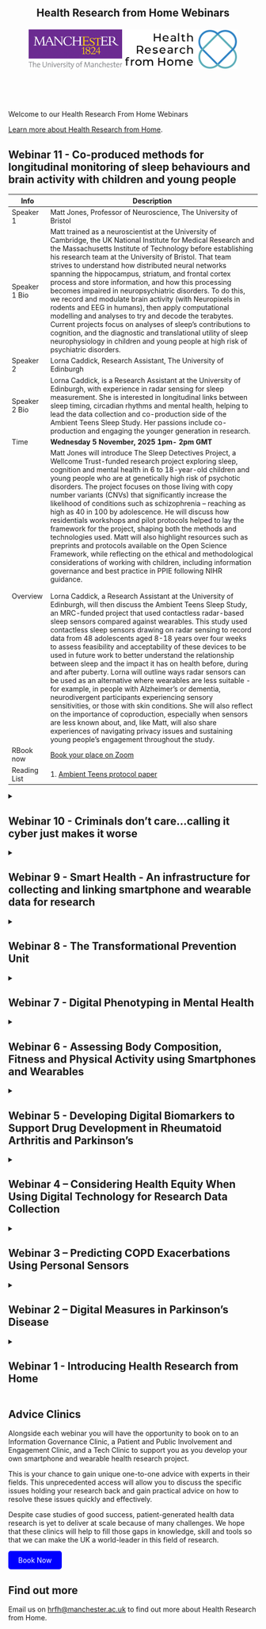 <!---
Copyright 2024 The Health Research From Home Team at University of Manchester. All rights reserved.

Licensed under the Apache License, Version 2.0 (the "License");
you may not use this file except in compliance with the License.
You may obtain a copy of the License at

    http://www.apache.org/licenses/LICENSE-2.0

Unless required by applicable law or agreed to in writing, software
distributed under the License is distributed on an "AS IS" BASIS,
WITHOUT WARRANTIES OR CONDITIONS OF ANY KIND, either express or implied.
See the License for the specific language governing permissions and
limitations under the License.
-->

<h2 align="center">
    <p>Health Research from Home Webinars</p>

<p align="center">
  <img alt="Uni Logo" src="Figures/Uni_logo.jpg"  height="80" style="max-width: 100%; display: inline-block;">
  <img alt="HRfH logo" src="Figures/logo.jpg" height="80" style="max-width: 100%; display: inline-block;">
  <br/>
  <br/>
</p>
</h2>

 <br />

Welcome to our Health Research From Home Webinars

[Learn more about Health Research from Home](https://github.com/Health-Research-From-Home/HealthResearchFromHome).

## Webinar 11 - Co-produced methods for longitudinal monitoring of sleep behaviours and brain activity with children and young people ##


| Info          | Description                                                                                                                                                                                                                                                                                                                                                                                                                                                                                                                                                                                                                                                                                                                                                                                                                                                                                                                                                                                                                                                                                                                                                                                                                                                                                                                                                                                                                                                                                                               |
|---------------|---------------------------------------------------------------------------------------------------------------------------------------------------------------------------------------------------------------------------------------------------------------------------------------------------------------------------------------------------------------------------------------------------------------------------------------------------------------------------------------------------------------------------------------------------------------------------------------------------------------------------------------------------------------------------------------------------------------------------------------------------------------------------------------------------------------------------------------------------------------------------------------------------------------------------------------------------------------------------------------------------------------------------------------------------------------------------------------------------------------------------------------------------------------------------------------------------------------------------------------------------------------------------------------------------------------------------------------------------------------------------------------------------------------------------------------------------------------------------------------------------------------------------|
| Speaker 1     | Matt Jones, Professor  of Neuroscience, The University of Bristol                                                                                                                                                                                                                                                                                                                                                                                                                                                                                                                                                                                                                                                                                                                                                                                                                                                                                                                                                                                                                                                                                                                                                                                                                                                                                                                                                                          |
| Speaker 1 Bio | Matt trained as a neuroscientist at the University of Cambridge, the UK National Institute for Medical Research and the Massachusetts Institute of Technology before establishing his research team at the University of Bristol.  That team strives to understand how distributed neural networks spanning the hippocampus, striatum, and frontal cortex process and store information, and how this processing becomes impaired in neuropsychiatric disorders. To do this, we record and modulate brain activity (with Neuropixels in rodents and EEG in humans), then apply computational modelling and analyses to try and decode the terabytes.  Current projects focus on analyses of sleep’s contributions to cognition, and the diagnostic and translational utility of sleep neurophysiology in children and young people at high risk of psychiatric disorders.                                                                                                                                                                                                                                                                                                                                                                                                                                                                                                                                                                                                                                                                                                                                                                                                                                                         |
| Speaker 2     | Lorna Caddick, Research Assistant, The University of Edinburgh                                                                                                                                                                                                                                                                                                                                                                                                                                                                                                                                                                                                                                                                                                                                                                                                                                                                                                                                                                                                                                                                                                                                                                                                                                                                                                                                                                      |
| Speaker 2 Bio | Lorna Caddick, is a Research Assistant at the University of Edinburgh, with experience in radar sensing for sleep measurement. She is interested in longitudinal links between sleep timing, circadian rhythms and mental health, helping to lead the data collection and co-production side of the Ambient Teens Sleep Study.  Her passions include co-production and engaging the younger generation in research.                                                                                                                                                                                                                                                                                                                                                                                                                                                                                                                                                                                                                                                                                                                                                                                                                                                                                                                                                                                                                              |
| Time          | **Wednesday 5 November, 2025 1pm- 2pm GMT**                                                                                                                                                                                                                                                                                                                                                                         |
| Overview      | Matt Jones will introduce The Sleep Detectives Project, a Wellcome Trust-funded research project exploring sleep, cognition and mental health in 6 to 18-year-old children and young people who are at genetically high risk of psychotic disorders.  The project focuses on those living with copy number variants (CNVs) that significantly increase the likelihood of conditions such as schizophrenia – reaching as high as 40 in 100 by adolescence.  He will discuss how residentials workshops and pilot protocols helped to lay the framework for the project, shaping both the methods and technologies used.  Matt will also highlight resources such as preprints and protocols available on the Open Science Framework, while reflecting on the ethical and methodological considerations of working with children, including information governance and best practice in PPIE following NIHR guidance. <br> </br>Lorna Caddick, a Research Assistant at the University of Edinburgh, will then discuss the Ambient Teens Sleep Study, an MRC-funded project that used contactless radar-based sleep sensors compared against wearables. This study used contactless sleep sensors drawing on radar sensing to record data from 48 adolescents aged 8-18 years over four weeks to assess feasibility and acceptability of these devices to be used in future work to better understand the relationship between sleep and the impact it has on health before, during and after puberty.   Lorna will outline ways radar sensors can be used as an alternative where wearables are less suitable - for example, in people with Alzheimer’s or dementia, neurodivergent participants experiencing sensory sensitivities, or those with skin conditions. She will also reflect on the importance of coproduction, especially when sensors are less known about, and, like Matt, will also share experiences of navigating privacy issues and sustaining young people’s engagement throughout the study.  |
| RBook now     | [Book your place on Zoom](https://zoom.us/webinar/register/WN_3X0TeTuVScquH5sM1zKp4A#/registration)                                                                                                                                                                                                                                                                                                                                                                                                                                                                                                                                                                                                                                                                                                                                                                                                                                                                                                                                                                                                                                                                                                                                                                                                                                                                                                                                                                                                                                                                                                                       |
| Reading List  | 1. [Ambient Teens protocol paper](https://journals.plos.org/plosone/article?id=10.1371/journal.pone.0313286)
</details>

<details>
<summary><h2>Webinar 10 - Criminals don’t care…calling it cyber just makes it worse</h2></summary>

| Info          | Description                                                                                                                                                                                                                                                                                                                                                                                                                                                                                                                                                                                                                                                                                                                                                                                                                                                                                                                                                                                                                                                                                                                                                                                                                                                                                                                                                                                                                                                                                                               |
|---------------|---------------------------------------------------------------------------------------------------------------------------------------------------------------------------------------------------------------------------------------------------------------------------------------------------------------------------------------------------------------------------------------------------------------------------------------------------------------------------------------------------------------------------------------------------------------------------------------------------------------------------------------------------------------------------------------------------------------------------------------------------------------------------------------------------------------------------------------------------------------------------------------------------------------------------------------------------------------------------------------------------------------------------------------------------------------------------------------------------------------------------------------------------------------------------------------------------------------------------------------------------------------------------------------------------------------------------------------------------------------------------------------------------------------------------------------------------------------------------------------------------------------------------|
| Speaker 1     | Daniel Dresner, Professor of Cyber Security, The University of Manchester                                                                                                                                                                                                                                                                                                                                                                                                                                                                                                                                                                                                                                                                                                                                                                                                                                                                                                                                                                                                                                                                                                                                                                                                                                                                                                                                                                          |
| Speaker 1 Bio | Daniel is the first Professor of Cyber Security at the University of Manchester following 22 years with The National Computing Centre. He applies a diverse, community-based cyber security approach developing standards, championing SMEs’ cyber security for which he co-founded IASME, and works to find sociotechnical balance between people and technology. <br> Daniel's Manchester cyber ecosystem activity furthers cyber innovation and growth at DiSH – Digital Security Hub – and steering cyber outreach from the University’s Centre for Digital Trust and Society. Daniel lectures on risk and cyber defence to Chevening cohorts from India and Western Balkans, and revived the cybernetics thought-leadership Ratio Club. Daniel was voted a top 20 cyber security influencer worldwide 2018-2021 and Security Serious Awards Best Educator 2022.                                                                                                                                                                                                                                                                                                                                                                                                                                                                                                                                                                                                                                                                                                                                                                                                                                                   |
| Speaker 2     | David Willis, cyber security expert, NHS                                                                                                                                                                                                                                                                                                                                                                                                                                                                                                                                                                                                                                                                                                                                                                                                                                                                                                                                                                                                                                                                                                                                                                                                                                                                                                                                                                              |
| Speaker 2 Bio |  David is a certified cyber security veteran with four decades of experience. Currently he works in the NHS National Cyber Improvement program, and has a wealth of experience working in health and social care, having previously worked in Chief Information Security Officer roles across the NHS in the North West of England. <br> He is a pragmatic digital advocate who passionately believes that the appropriate sharing of information will improve the way we deliver care whilst protecting the privacy of the individual.                                                                                                                                                                                                                                                                                                                                                                                                                                                                                                                                                                                                                                                                                                                                                                                                                                                                                                                                                                                                                                                                                                                                                                                                                                                                                                                                        |
| Time          | **Wednesday 3 September, 2025, 1pm-2pm BST**                                                                                                                                                                                                                                                                                                                                                                         |
| Overview      | Smartphones and wearables are just the tip of the iceberg in today’s growing digital health environment - an environment where health data is increasingly easy to obtain. But where is this data coming from? How comfortable are you that it is securely stored on systems and in devices? And what happens if it gets compromised? As a researcher, this has real consequences for your work, and yet it can be overwhelming to even start thinking of how to strengthen your cyber security. <br></br> In this talk, Health Research from Home are partnering with Danny Dresner and David Willis from [SPRITE+](https://www.spritehub.org/), who will help you to understand what you can do to prevent these risks. Together, they will give you an increased awareness of patient-supportive secure architecture and cyber essentials to prevent risk, instilling confidence in your study partners. They will also identify who you can work with to ensure patient data is secure and the key questions you should be asking. <br></br>Daniel is The University of Manchester’s first Professor of Cyber Security, following 22 years at the National Computing Centre. He champions a community-based approach to cyber security, co-founding IASME to support SMEs and advocating for sociotechnical balance. He drives cyber innovation through DiSH and the Centre for Digital Trust and Society, and lectures on risk and defence to international Chevening cohorts. Daniel also revived the Ratio Club and has been recognised as a top 20 global cyber security influencer (2018–2021) and Security Serious Awards Best Educator (2022). <br></br> David is a certified cyber security veteran with four decades of experience. Currently he works in the NHS National Cyber Improvement program, and has a wealth of experience working in health and social care, having previously worked in Chief Information Security Officer roles across the NHS in the North West of England. Whether you're just getting started or already engaged in health-related research, this talk will help you understand the importance of robust security for patients, staff, and your work. |
| Recording     | [Watch on YouTube](https://www.youtube.com/watch?v=3fr_80CS0Hk)                                                                                                                                                                                                                                                                                                                                                                                                                                                                                                                                                                                                                                                                                                                                                                                                                                                                                                                                                                                                                                                                                                                                                                                                                                                                                                                                                                                                                                                                                                                      |
| Reading List  | 1. [Trusted research: Guidance for Academics](https://www.npsa.gov.uk/system/files/NPSA%20TR%20Guidance%20for%20Academics_2025.pdf)
</details>



<details>
<summary><h2>Webinar 9 - Smart Health - An infrastructure for collecting and linking smartphone and wearable data for research</h2></summary>

| Info          | Description                                                                                                                                                                                                                                                                                                                                                                                                                                                                                                                                                                                                                                                                                                                                                                                                                                                                                                                                                                                                                                                                                                                                                                                                                                                                                                                                                                                                                                                                                                               |
|---------------|---------------------------------------------------------------------------------------------------------------------------------------------------------------------------------------------------------------------------------------------------------------------------------------------------------------------------------------------------------------------------------------------------------------------------------------------------------------------------------------------------------------------------------------------------------------------------------------------------------------------------------------------------------------------------------------------------------------------------------------------------------------------------------------------------------------------------------------------------------------------------------------------------------------------------------------------------------------------------------------------------------------------------------------------------------------------------------------------------------------------------------------------------------------------------------------------------------------------------------------------------------------------------------------------------------------------------------------------------------------------------------------------------------------------------------------------------------------------------------------------------------------------------|
| Speaker 1     | [Tim Chico](https://www.sheffield.ac.uk/smph/people/academic/clinical-medicine/tim-chico), Professor of Cardiovascular Medicine, University of Sheffield and Honorary Consultant Cardiologist                                                                                                                                                                                                                                                                                                                                                                                                                                                                                                                                                                                                                                                                                                                                                                                                                                                                                                                                                                                                                                                                                                                                                                                                                                                                                                                                                                          |
| Speaker 1 Bio | Tim is Professor of Cardiovascular Medicine at the University of Sheffield and a consultant Cardiologist at Sheffield Teaching Hospitals NHS Foundation Trust. <br>His national roles include Associate Director of the British Heart Foundation Data Science Centre, where he leads the Smartphone and Wearable data theme. Tim's career has spanned academia and industry across genetics, vascular biology, drug discovery and health data science. He jointly leads South Yorkshire's specialist service for pregnant women with heart disease and sits on the council of the UK Maternal Cardiology Society. He is also the Director of the South Yorkshire EPSRC Digital Health                                                                                                                                                                                                                                                                                                                                                                                                                                                                                                                                                                                                                                                                                                                                                                                                                                                          |
| Speaker 2     | Ellen Buckley, Research Associate, University of Sheffield                                                                                                                                                                                                                                                                                                                                                                                                                                                                                                                                                                                                                                                                                                                                                                                                                                                                                                                                                                                                                                                                                                                                                                                                                                                                                                                                                                                     |
| Speaker 2 Bio | Dr Ellen Buckley is a post-doctoral research associate at the University of Sheffield working across the NIHR Sheffield Biomedical Research Centre. Her research aims to develop objective measures of people’s lived experience of mobility disability using wearable sensors and digital technologies.                                                                                                                                                                                                                                                                                                                                                                                                                                                                                                                                                                                                                                                                                                                                                                                                                                                                                                                                                                                                                                                                                                                                                                                                                                                                                                                                |
| Time          | **Wednesday 2 July, 2025, 1pm-2pm BST**                                                                                                                                                                                                                                                                                                                                                                         |
| Overview      | We’re excited to invite you to our next webinar introducing Smart-Health; an infrastructure for collecting and linking smartphone and wearable data for research health records.<br>Professor Tim Chico, Professor of Cardiovascular Medicine at the University of Sheffield, will speak about the Research database ethics and governance approach highlighting the process of securing broad NHS data access and the importance of a robust consent model. He’ll also discuss lessons learned along the way and signpost towards people who have similarly gone through these experiences. <br>In addition, he’ll introduce how Smart-Health works with sub-regional care boards, along with navigating the complex but evolving NHS data landscape. <br></br>Ellen Buckley is a Research Associate at the University of Sheffield with experience in sensor based digital mobility assessment in the real world, particularly the Mobilise-D Consortium. She will explore how detailed gait analysis using lumbar sensors can be linked with smartphone-based data collection to create a more continuous, long-term picture of mobility and activity. This approach gives researchers a more home-based understanding more reflective of people's lived experiences rather than the standard clinical assessments. <br></br> Together, they’ll discuss how these technologies and datasets can be embedded into clinical trials, support self-management of symptoms, and ultimately move toward real-world application and regulatory approval. |
| Recording     | [Watch on YouTube](https://youtu.be/5wL9ki1-D9g)                                                                                                                                                                                                                                                                                                                                                                                                                                                                                                                                                                                                                                                                                                                                                                                                                                                                                                                                                                                                                                                                                                                                                                                                                                                                                                                                                                                                                                                                                                                       |
| Reading List  | 1. [Smart Health Consent form](Webinar_9/SMART-Health%20Consent%20Form.pdf) <br>2. [Smart Health Participant Information Sheet](Webinar_9/SMART-Health%20Participant%20Information%20Sheet.pdf)<br> 3. [Smart Health Protocol](Webinar_9/SMART-Health%20Protocol.pdf)
</details>

                                                                                                                  
<details>
<summary><h2>Webinar 8 - The Transformational Prevention Unit</h2></summary>

| Info          | Description                                                                                                                                                                                                                                                                                                                                                                                                                                                                                                                                                                                                                                                                                                                                                                                                                                                                                                                                                                                                                                                                                                                                                                                                                                                                                                                                                                                                                                                                                                               |
|---------------|---------------------------------------------------------------------------------------------------------------------------------------------------------------------------------------------------------------------------------------------------------------------------------------------------------------------------------------------------------------------------------------------------------------------------------------------------------------------------------------------------------------------------------------------------------------------------------------------------------------------------------------------------------------------------------------------------------------------------------------------------------------------------------------------------------------------------------------------------------------------------------------------------------------------------------------------------------------------------------------------------------------------------------------------------------------------------------------------------------------------------------------------------------------------------------------------------------------------------------------------------------------------------------------------------------------------------------------------------------------------------------------------------------------------------------------------------------------------------------------------------------------------------|
| Speaker 1     | [Nadeem Sarwar](https://www.linkedin.com/in/nadeem-sarwar-a7a726126/), Co-Founder and Head of the TPU, Novo Nordisk                                                                                                                                                                                                                                                                                                                                                                                                                                                                                                                                                                                                                                                                                                                                                                                                                                                                                                                                                                                                                                                                                                                                                                                                                                                                                                                                                                          |
| Speaker 1 Bio | Professor Sarwar is an internationally recognized and multi-sector expert in scientific and business models at the intersection of biotechnology and data sciences to drive life sciences innovation.  As Head and Co-Founder of Novo Nordisk’s TPU, he is leading the strategy and implementation of obesity prevention solutions. Nadeem has executive experience in academia, company incubation, and government. He has built and led scientific and business organizations globally and contributed to the discovery and delivery of novel therapeutics into clinical trials (and into market) for obesity, dementia, cardiovascular disease, oncology and auto-immune disease.  His writings have frequently been published in leading medical journals and he has presented at international meetings such as American Diabetes Association, World Dementia Council, and been profiled by international media (e.g, BBC, Forbes, WSJ). He has provided expert insights on life sciences and therapeutic innovation for the UK Department of Health, World Economic Forum and the US National Academies of Sciences.                                                                                                                                                                                                                                                                                                                                                                                                                                                                                                                                                                                                                                                                                                                                                                                                                                                          |
| Speaker 2     | [Scott Small](https://www.linkedin.com/in/scottrsmall/), Senior Director at the TPU Product Innovation Lab, Novo Nordisk                                                                                                                                                                                                                                                                                                                                                                                                                                                                                                                                                                                                                                                                                                                                                                                                                                                                                                                                                                                                                                                                                                                                                                                                                                                                                                                                                                                     |
| Speaker 2 Bio | Scott is a Senior Director in the TPU Product Innovation Lab at Novo Nordisk. His 15-year career brings together experience researching wearables, sensors in clinical practice and population health, digital epidemiology and data science, and research specialising in Musculoskeletal Sciences. Prior to coming to Novo Nordisk he enjoyed 5 years working in research at the University of Oxford as well as 11 years working in the United States for the Joint Replacement Surgeons of Indiana Research Foundation, Centre for Hip and Knee Surgery. His papers have regularly been published in leading journals such as the British Journal of Sports Medicine, Medicine & Science in Sports & Exercise, Journal of Arthroplasty and more                                                                                                                                                                                                                                                                                                                                                                                                                                                                                                                                                                                                                                                                                                                                                                                                                                                                                                                                                                                                                                                                                                                                                                                                                                                                                                                                |
| Time          | **Wednesday 1 October, 1pm-2pm**                                                                                                                                                                                                                                                                                                                                                                         |
| Overview      | This webinar was originally meant to take place in May. The link to registration will be the same for this rescheduled date.<br></br> Nadeem Sarwar and Scott Small will be presenting about their work in the Transformational Prevention Unit (TPU), a scientific and innovative business unit within [Novo Nordisk](https://www.novonordisk.com/partnering-and-open-innovation/transformational-prevention-unit.html). The TPU’s mission is to develop scientific and scalable commercial solutions that prevent obesity and its consequences for people at greatest risk. By combining Novo Nordisk’s scientific insights with clinical data as well as public health data and information, this unit aims to identify people at high risk for developing obesity and deliver targeted interventions that can stop them from developing the disease in the first place. An important principle of the TPU’s work is to build novel, multi-sector partnerships that combine the required scientific, technological and implementation expertise to deliver impactful prevention solutions. Preventing, detecting and managing obesity could be seen as the single most important way to reduce premature deaths due to cancer, cardiovascular diseases and diabetes, which are the main causes of death worldwide (Source: World Obesity Atlas 2024). Nadeem Sarwar, Corporate Vice President, is the TPU Head and Co-Founder with a background in scientific and business models encompassing genomics, data sciences and digital technologies for therapeutic and health innovation. Scott Small is the Senior Director in the TPU Product Innovation Lab. His career so far includes 15-years in laboratory, clinical trial, population health and wearable tech research at the inter-section of academia, healthcare, and the medical device industry. |
| Book now     | [Book your place on Zoom](https://zoom.us/webinar/register/WN_GKCDdR2fR-m5hGj76vcJ_g#/registration)                                                                                                                                                                                                                                                                                                                                                                                                                                                                                                                                                                                                                                                                                                                                                                                                                                                                                                                                                                                                                                                                                                                                                                                                                                                                                                                                                                                                                                                                                                                       |
| Reading List  | 1. [Association of genetic risk, lifestyle, and their interaction with obesity and obesity-related morbidities](https://pubmed.ncbi.nlm.nih.gov/38959863/)
</details>                                                                                                                                                                                                                                                                                                                                                                                                                                                                                                                                                                                                                                                                                                                                                                                                                                                                                                                                                                                                                                                                                                                                                                                                                                                                                                                                                                                               


<details>
<summary><h2>Webinar 7 - Digital Phenotyping in Mental Health</h2></summary>

| Info          | Description                                                                                                                                                                                                                                                                                                                                                                                                                                                                                                                                                                                                                                                                                                                                                                                                                                                                                                                                                                                                                                                                                                                                                                                                                                                                                                                                                                                                                                                                                                               |
|---------------|---------------------------------------------------------------------------------------------------------------------------------------------------------------------------------------------------------------------------------------------------------------------------------------------------------------------------------------------------------------------------------------------------------------------------------------------------------------------------------------------------------------------------------------------------------------------------------------------------------------------------------------------------------------------------------------------------------------------------------------------------------------------------------------------------------------------------------------------------------------------------------------------------------------------------------------------------------------------------------------------------------------------------------------------------------------------------------------------------------------------------------------------------------------------------------------------------------------------------------------------------------------------------------------------------------------------------------------------------------------------------------------------------------------------------------------------------------------------------------------------------------------------------|
| Speaker 1     | [John Ainsworth](https://research.manchester.ac.uk/en/persons/john.ainsworth), Professor of Health Informatics, University of Manchester                                                                                                                                                                                                                                                                                                                                                                                                                                                                                                                                                                                                                                                                                                                                                                                                                                                                                                                                                                                                                                                                                                                                                                                                                                                                                                                                                                                  |
| Speaker 1 Bio | John Ainsworth PhD FBCS is Professor of Health Informatics, University of Manchester and the Head of Division of Informatics, Imaging and Data Science. His research focuses on applying emerging computing technologies to create novel healthcare interventions. To deliver lasting im-pact from research he has founded two spinout companies. He has a varied career with degrees in Physics, Cognitive Science, Health Informatics and worked in industry prior to his academic career. John is involved in numerous research projects, but with a singular focus: to use computing and information technology to improve the health of the population.                                                                                                                                                                                                                                                                                                                                                                                                                                                                                                                                                                                                                                                                                                                                                                                                                                                      |
| Speaker 2     | [James Cunningham](https://research.manchester.ac.uk/en/persons/james-cunningham), Research Fellow, University of Manchester                                                                                                                                                                                                                                                                                                                                                                                                                                                                                                                                                                                                                                                                                                                                                                                                                                                                                                                                                                                                                                                                                                                                                                                                                                                                                                                                                                                              |
| Speaker 2 Bio | Dr James Cunningham is an experienced software engineer currently leading the research theme “Health Informatics for Real-World Evidence” at the Centre for Health Informatics at the University of Manchester. Extensive experience in both Object Oriented design and development using both .Net and Java technology stacks and functional programming with Clojure/Common Lisp, F# and Haskell. Obtained a PhD in Information Systems exploring the modelling of knowledge in the development of domain-specific knowledge management applications.                                                                                                                                                                                                                                                                                                                                                                                                                                                                                                                                                                                                                                                                                                                                                                                                                                                                                                                                                                                                                                                                                                                                                                                                                                                                                                                                 |
| Time          | **5 March 2025 1-2pm BST**                                                                                                                                                                                                                                                                                                                                                                         |
| Overview      | In our seventh webinar, we are handing the reigns over to our colleagues at the University of Manchester, Professor John Ainsworth and Dr James Cunningham. <br/>In this webinar Professor Ainsworth and Dr Cunningham will talk about digital phenotyping in mental health. The webinar will cover the opportunities and challenges that digital phenotyping can deliver in mental health. Professor Ainsworth will also talk about the [Connect study](https://www.connectdigitalstudy.com/) and the [Mental Health Mission](https://www.gov.uk/government/news/government-to-use-vaccine-taskforce-model-to-tackle-health-challenges), explaining how these studies have been run and how they have successfully used smartphones and wearables to gather meaningful data. Data that may indicate if changes in activity levels, thoughts, feelings, and behaviours might relate to someone’s mental health getting better or worse. <br/> Dr James Cunningham will then go into more detail about his work, ontological approaches to digital phenotyping. He will share how an ontological approach can explain logical relationships between captured data such as links between blue-tooth proximity and sociability and how to include these links in your research results. <br/>This webinar is vital viewing for those interested in how to involve patient and public partners in study design, how to choose the right device for your study, data flow as well as how to work with patterns of missingness. |
| Recording     | [Watch now on YouTube](https://www.youtube.com/watch?v=MTw5XOkOM-0&ab_channel=HealthResearchfromHome)                                                                                                                                                                                                                                                                                                                                                                                                                                                                                                                                                                                                                                                                                                                                                                                                                                                                                                                                                                                                                                                                                                                                                                                                                                                                                                                                                                                                                                                                                                                       |
| Reading List  | 1. [A systematic review of passive data for remote monitoring in psychosis and schizophrenia](https://www.nature.com/articles/s41746-025-01451-2)
</details>                                                                                                                                                                                                                                                                                                                                                                                                                                                                                                                                                                                                                                                                                                                                                                                                                                                                                                                                                                                                                                                                                                                                                                                                                                                                                                                                                                         

<details>

<summary><h2>Webinar 6 - Assessing Body Composition, Fitness and Physical Activity using Smartphones and Wearables</h2></summary>

| Info          | Description                                                                                                                                                                                                                                                                                                                                                                                                                                                                                                                                                                                                                                                                                                                                                                                                                                                                                                                                                                                                                                                                                                                                                                                                    |
|---------------|----------------------------------------------------------------------------------------------------------------------------------------------------------------------------------------------------------------------------------------------------------------------------------------------------------------------------------------------------------------------------------------------------------------------------------------------------------------------------------------------------------------------------------------------------------------------------------------------------------------------------------------------------------------------------------------------------------------------------------------------------------------------------------------------------------------------------------------------------------------------------------------------------------------------------------------------------------------------------------------------------------------------------------------------------------------------------------------------------------------------------------------------------------------------------------------------------------------|
| Speaker 1     | [Soren Brage](https://www.mrc-epid.cam.ac.uk/people/soren-brage/), Group Leader of the Physical Activity Epidemiology, MRC Epidemiology Unit at the University of Cambridge                                                                                                                                                                                                                                                                                                                                                                                                                                                                                                                                                                                                                                                                                                                                                                                                                                                                                                                                                                                                                                    |
| Speaker 1 Bio | Søren has an MSc in Exercise Science and an honours degree in health research from the University of Southern Denmark (Odense). He also has MPhil and PhD degrees in Epidemiology from the University of Cambridge. During his PhD, he developed and evaluated techniques for objective assessment of physical activity and fitness in populations, using combined accelerometry and heart rate monitoring. These and similar objective methods have now been implemented in several population studies nationally and worldwide which form the basis of the Physical Activity Epidemiology group’s work.                                                                                                                                                                                                                                                                                                                                                                                                                                                                                                                                                                                                      |
| Speaker 2     | [Tomas Gonzales](https://www.mrc-epid.cam.ac.uk/people/tomas-gonzales/), Research Associate in the Physical Activity Epidemiology programme, MRC Epidemiology Unit at the University of Cambridge                                                                                                                                                                                                                                                                                                                                                                                                                                                                                                                                                                                                                                                                                                                                                                                                                                                                                                                                                                                                              |
| Speaker 2 Bio | Tomas is a Research Associate in the Physical Activity Epidemiology programme. His research uses novel measurement and modeling techniques to assess musculoskeletal function and cardiorespiratory fitness, improving our understanding of their relationship with chronic disease outcomes in population studies. Tomas completed a PhD in Medical Science at the MRC Epidemiology Unit, University of Cambridge. His thesis used large epidemiological datasets (e.g., UK Biobank, Fenland) to develop, validate, and apply inclusive and adaptive assessments of cardiorespiratory fitness for population health research.                                                                                                                                                                                                                                                                                                                                                                                                                                                                                                                                                                                 |
| Time          | **15 January 2025 1-2pm BST**                                                                                                                                                                                                                                                                                                                                                                                                                                                                                                                                                                                                                                                                                                                                                                                                                                                                                                                                                                                                               |
| Overview      | Join us for the sixth webinar in our series as we welcome Dr Soren Brage and Dr Tomas Gonzales from the MRC Epidemiology Unit at the University of Cambridge. <br/>Dr Soren Brage, who is the Group Leader of the Physical Activity Epidemiology group, and Dr Tomas Gonzales, a Research Associate in the Physical Activity Epidemiology programme, will share details of past, present and future research in which they have collected meaningful data from peoples’ consumer devices as well as research grade wearable devices. <br/>They will discuss why, based on conversations with public and patient contributors, using at-home methods of collecting research data can be beneficial and the areas of concern for those they are hoping to engage. <br/>They will discuss what can be measured using consumer devices, how to make sense of the diversity of consumer devices on the market, and if the data can ever be as scientifically meaningful as research grade models. <br/>This webinar is vital viewing for anyone looking to create or participate in a research study that wants to make use of the huge potential of consumer devices, at home testing and passive data collection. |
| Recording     | [Watch now on YouTube](https://www.youtube.com/watch?v=GomJ5ujqykI&ab_channel=HealthResearchfromHome)                                                                                                                                                                                                                                                                                                                                                                                                                                                                                                                                                                                                                                                                                                                                                                                                                                                                                                                                                                                                                                                                                                                                                                                                            |
| Reading List  | 1. [Fenland Study](https://www.mrc-epid.cam.ac.uk/research/studies/fenland/) <br/> 2. [Hierarchy of individual calibration levels for heart rate and accelerometry to measure physical activity](https://pubmed.ncbi.nlm.nih.gov/17463305/)  <br/> 3. [A self-paced walk test for individual calibration of heart rate to energy expenditure](https://www.medrxiv.org/content/10.1101/2023.09.01.23294939v1)  <br/> 4. [Resting heart rate is a population-level biomarker of cardiorespiratory fitness: The Fenland Study](https://pubmed.ncbi.nlm.nih.gov/37167327/)  <br/> 5. [Longitudinal cardio-respiratory fitness prediction through wearables in free-living environments](https://pubmed.ncbi.nlm.nih.gov/36460766/) <br/> 6. [CardioFitness Github](https://github.com/sdimi/cardiofitness)                                                                                                                                                                                                                                                                                                                                                                                                                                               |
</details>

<details>

<summary><h2>Webinar 5 - Developing Digital Biomarkers to Support Drug Development in Rheumatoid Arthritis and Parkinson’s</h2></summary>

[//]: # (## Webinar 5 - Developing Digital Biomarkers to Support Drug Development in Rheumatoid Arthritis and Parkinson’s)

| Info          | Description                                                                                                                                                                                                                                                                                                                                                                                                                                                                                                                                                                                                                                                                                                                              |
|---------------|------------------------------------------------------------------------------------------------------------------------------------------------------------------------------------------------------------------------------------------------------------------------------------------------------------------------------------------------------------------------------------------------------------------------------------------------------------------------------------------------------------------------------------------------------------------------------------------------------------------------------------------------------------------------------------------------------------------------------------------|
| Speaker 1     | [Valentin Hamy](https://www.researchgate.net/profile/Valentin-Hamy), Director of Digital Biomarkers Data Analytics at GSK                                                                                                                                                                                                                                                                                                                                                                                                                                                                                                                                                                                                                |
| Speaker 1 Bio | Computer scientist with: <br/>- Over 5 years experience in complex data analysis (imaging, wearable sensors) solutions development and integration in clinical trials across different therapeutic areas. <br/>- Over 6 years experience with medical imaging including computing , analysis and management. <br/>- Over 6 years computer science experience across a range of languages and platforms including coding of existing state of the art methods and development of novel techniques                                                                                                                                                                                                                                         |
| Speaker 2     | [Aidan Acquah](https://eng.ox.ac.uk/people/aidan-acquah/), final year PhD student from the University of Oxford                                                                                                                                                                                                                                                                                                                                                                                                                                                                                                                                                                                                                          |
| Speaker 2 Bio | Aidan received his MEng degree in Biomedical Engineering from Imperial College London in 2017. His master’s research used mathematical models to develop a greater understanding of fungal infection in lung. During his degree, Aidan specialised in work with machine learning, artificial intelligence and data analytics. Following his degree, Aidan worked for a consultant data analytics company as an analyst programmer. While there, he worked on several data analytics and software development projects. These projects covered multiple industries, including oil and gas, consumer and healthcare. Aidan is interested in the use of data analytics to improve healthcare. Aidan is a member of Linacre College, Oxford. |
| Time          | **4 December 2024 1-2pm BST**                                                                                                                                                                                                                                                                                                                                                                                                                                                                                                                                                                                                                                            |
| Overview      | Join us for the fifth webinar in the Health Research from Home series. This month we’re looking at how health research using smartphones and wearables is being delivered in the pharmaceutical industry and academia. <br/><br/> We’re very proud to have Valentin Hamy, Director of Digital Biomarkers Data Analytics at GSK presenting this month. Valentin will share his perspective on how technology can be used to support drug development. <br/><br/>We’ll also hear from a future leader in our field, Aiden Acquah, a final year PhD student from the University of Oxford. He’ll share his research in the use of wrist worn accelerometery to predict Parkinson’s disease.                                                 |
| Recording     | [Watch now on YouTube](https://www.youtube.com/watch?v=zQbuSkFbEfI&ab_channel=HealthResearchfromHome)                                                                                                                                                                                                                                                                                                                                                                                                                                                                                                                                                                                                                                                                                                                                      |
| Reading List  | 1. [Patient-centric assessment of rheumatoid arthritis using a smartwatch and bespoke mobile app in a clinical setting](https://www.nature.com/articles/s41598-023-45387-7) <br/> 2. [Digital health technologies and machine learning augment patient reported outcomes to remotely characterise rheumatoid arthritis](https://www.nature.com/articles/s41746-024-01013-y)                                                                                                                                     |

</details>

<details>

<summary><h2>Webinar 4 – Considering Health Equity When Using Digital Technology for Research Data Collection</h2></summary>

[//]: # (## Webinar 4 – Considering Health Equity When Using Digital Technology for Research Data Collection)

| Info          | Description                                                                                                                                                                                                                                                                                                                                                                                                                                                                                                                                                                                                                                                                                                                                                                                                                                                                                                                                                                                                                                                                                                                                                                                       |
|---------------|---------------------------------------------------------------------------------------------------------------------------------------------------------------------------------------------------------------------------------------------------------------------------------------------------------------------------------------------------------------------------------------------------------------------------------------------------------------------------------------------------------------------------------------------------------------------------------------------------------------------------------------------------------------------------------------------------------------------------------------------------------------------------------------------------------------------------------------------------------------------------------------------------------------------------------------------------------------------------------------------------------------------------------------------------------------------------------------------------------------------------------------------------------------------------------------------------|
| Speaker 1     | [Sabine Van Der Veer](https://research.manchester.ac.uk/en/persons/sabine.vanderveer), Senior Lecturer in Health Informatics, University of Manchester                                                                                                                                                                                                                                                                                                                                                                                                                                                                                                                                                                                                                                                                                                                                                                                                                                                                                                                                                                                                                                            |
| Speaker 1 Bio | Senior Lecturer at the Centre for Health Informatics, University of Manchester (UK). Her research is about improving health care, equity, and outcomes for people with long-term conditions, with a particular focus on how we can use patient-generated health data to support this. She is the deputy lead for the Digital Health theme in the NIHR Applied Research Collaboration Greater Manchester and the Digital Health Inequalities lead for the University of Manchester’s Christabel Pankhurst Institute. Sabine co-leads the REmote MOnitoring of Rheumatoid Arthritis (REMORA) programme that develops, implements and evaluates the cost-effectiveness and digital inclusion of a complex remote symptom monitoring intervention for people with rheumatoid arthritis. She also leads the Manchester Digital Pain Manikin programme on developing and validating novel, culturally appropriate smartphone-based tools for people to self-report their pain.                                                                                                                                                                                                                          |
| Speaker 2     | [Syed Mustafa Ali](https://research.manchester.ac.uk/en/persons/syedmustafa.ali), Research Associate, University of Manchester                                                                                                                                                                                                                                                                                                                                                                                                                                                                                                                                                                                                                                                                                                                                                                                                                                                                                                                                                                                                                                                                    |
| Speaker 2 Bio | Mustafa is a research associate in health informatics at the Centre for Health Informatics. Before joining the University, he designed, monitored and evaluated public health initiatives particularly in tuberculosis and reproductive health in Pakistan for more than 10 years. During that period, he supported data-driven public health programming, by highlighting existing health inequalities in the country. At the Centre, he focuses on digital collection of patient-generated health data, and using that data to improve care and outcomes of culturally diverse people living with long-term conditions. He also works on methods to explore and address unfair and avoidable health outcomes caused or exacerbated by digital health technologies, particularly ethnic health inequities. He also works on scalable approaches for technology development and community engagement across countries with higher burden of chronic pain.                                                                                                                                                                                                                                         |
| Time          | **6 November 2024, 1-2PM BST**                                                                                                                                                                                                                                                                                                                                                                                                                                                                                                                                                           |
| Overview      | One of the most contentious issues in health research using smartphones and wearables is how it may benefit some people while digitally excluding others. This month we face this topic head on. We have two expert speakers who will share the methods they employ to design digital tools for collecting patient-generated data for health research in a fair way. Dr Sabine van der Veer shares the approaches she employs to design the numerous tools she has created in kidney disease, rheumatoid arthritis, and chronic pain. Syed Mustafa Ali then shares his experience of successfully widening participation for the Manchester Digital Pain Manikin study. He explains the methods he used to recruit people from ethnic minority backgrounds that have been traditionally underserved in health research, and conduct focus groups with them to understand their digital self-reporting needs.                                                                                                                                                                                                                                                                                      |
| Recording     | [Watch now on YouTube](https://www.youtube.com/watch?v=JiKb89DNfEc)                                                                                                                                                                                                                                                                                                                                                                                                                                                                                                                                                                                                                                                                                                                                                                                                                                                                                                                                                                                                                                                                                                                                              |
| Reading List  | 1. [Webinar Slides](Webinar_4_Health-Equity-and-Digital-Data-Collection/.) <br> 2. [The Manchester Digital Pain Manikin](https://www.pankhurst.manchester.ac.uk/2022/04/19/the-manchester-digital-pain-manikin/) <br> 3. [A framework for digital health equity](https://www.nature.com/articles/s41746-022-00663-0) <br> 4. [Good intentions are not enough: how informatics interventions can worsen inequality](https://academic.oup.com/jamia/article/25/8/1080/4996916)  <br> 5. [Positionality, Intersectionality, and Privilege in Health Professions Education & Research](https://www.mitemainehealth.org/monthly-tips/positionality-intersectionality-and-privilege-in-health-professions-education-research/)   <br> 6. [Improving the equity of digital health technology by using the Health Equity Impact Assessment Digital Health supplement (HEIA-DH)](https://www.pankhurst.manchester.ac.uk/2023/09/06/improving-the-equity-of-digital-health-technology-by-using-the-health-equity-impact-assessment-digital-health-supplement-heia-dh/)   <br> 7. [Cultural and Contextual Adaptation of Digital Health Interventions: Narrative Review](https://www.jmir.org/2024/1/e55130) |
</details>

<details>
  <summary><h2>Webinar 3 – Predicting COPD Exacerbations Using Personal Sensors</h2></summary>

[//]: # (## Webinar 3 – Predicting COPD Exacerbations Using Personal Sensors)

| Info          | Description                                                                                                                                                                                                                                                                                                                                                                                                                                                                                                                                                                                                                                                                                                                                                                                                                                                                                                                                                                                                                                                    |
|---------------|----------------------------------------------------------------------------------------------------------------------------------------------------------------------------------------------------------------------------------------------------------------------------------------------------------------------------------------------------------------------------------------------------------------------------------------------------------------------------------------------------------------------------------------------------------------------------------------------------------------------------------------------------------------------------------------------------------------------------------------------------------------------------------------------------------------------------------------------------------------------------------------------------------------------------------------------------------------------------------------------------------------------------------------------------------------|
| Speaker 1     | [Jennifer Quint](https://profiles.imperial.ac.uk/j.quint), Professor of Respiratory Epidemiology, Imperial College London                                                                                                                                                                                                                                                                                                                                                                                                                                                                                                                                                                                                                                                                                                                                                                                                                                                                                                                                      |
| Speaker 1 Bio | Jennifer Quint is a Professor of Respiratory Epidemiology in the School of Public Health at Imperial College London. She is an Honorary Consultant Physician in Respiratory Medicine at both the Royal Brompton Hospital and Imperial College London NHS Foundation Trust. Prof Quint leads the Respiratory Electronic Health Record group, a clinical epidemiology research group whose interests centre on using various sources of de-identified, routinely collected electronic healthcare records to study a number of respiratory diseases including chronic obstructive pulmonary disease (COPD), asthma, interstitial lung disease, bronchiectasis and COVID-19. Work centres on maximising the quality, linkage and usage of these data for clinical and research purposes. Research topics include understanding the relationship between cardiovascular and respiratory disease, respiratory disease prevention, diagnosis, natural history and management. Many of the outputs are used for informing policy, and in the planning and allocation of resources. |
| Speaker 2     | [Dimitris Evangelopoulos](https://profiles.imperial.ac.uk/d.evangelopoulos), Research Fellow in Environmental Epidemiology and Biostatistics, Imperial College London                                                                                                                                                                                                                                                                                                                                                                                                                                                                                                                                                                                                                                                                                                                                                                                                                                                                                          |
| Speaker 2 Bio | Dimitris Evangelopoulos is a Research Fellow in Environmental Epidemiology and Biostatistics at the Environmental Research Group, Imperial College London. His research interests include Epidemiology, Biostatistics, Measurement Error Theory, and Health Impact Assessment and focus on the health effects of air pollution, temperature and other environmental stressors and the impact of exposure measurement error in health effect estimation. He is an associate member of the Committee on the Medical Effects of Air Pollutants and has also acted as an external advisor for WHO.                                                                                                                                                                                                                                                                                                                                                                                                                                                                 |
| Time          | **2 October 2024, 1-2PM BST**                                                                                                                                                                                                                                                                                                                                                                                                                                                                                                                                                                                                                                                                                                                                                                                            |
| Overview      | We’re thrilled to welcome our partners at Imperial College London for the third webinar in the Health Research from Home series. In this webinar attendees will hear how Professor Jennifer Quint and her team used wearable technology to discover exacerbations in COPD or Chronic Obstructive Pulmonary Disease. Research Fellow Dimitris Evangelopoulos then reveals how the technology they used enabled the team to examine the link between COPD and indoor/outdoor air pollution.                                                                                                                                                                                                                                                                                                                                                                                                                                                                                                                                                                      |
| Learning Tags | Clinical area: Chronic Obstructive Pulmonary Disease <br/>Device type: Personal pollution monitor <br/>Data types: <ul><li>Self-reported data: symptoms</li><li>Passive sensor data: GPS</li></ul>Data analysis: descriptive and time series analysis                                                                                                                                                                                                                                                                                                                                                                                                                                                                                                                                                                                                                                                                                                                                                                                                          |
| Recording     | [Watch now on YouTube](https://www.youtube.com/watch?v=az_GcGRFz6I&ab_channel=HealthResearchfromHome)                                                                                                                                                                                                                                                                                                                                                                                                                                    |
| Reading List  | 1.[Linking e-health records, patient-reported symptoms and environmental exposure data to characterise and model COPD exacerbations: protocol for the COPE study](https://bmjopen.bmj.com/content/6/7/e011330.short)   <br/> 2.[Recruitment of patients with Chronic Obstructive Pulmonary Disease (COPD) from the Clinical Practice Research Datalink (CPRD) for research](https://www.nature.com/articles/s41533-018-0089-3)   <br/> 3.[Personal exposure to air pollution and respiratory health of COPD patients in London](https://erj.ersjournals.com/content/58/1/2003432.short)                                                                                                                                                                                                                                                                                                                                                                                                                                                                                                                           |
</details>

<details>
  <summary><h2>Webinar 2 – Digital Measures in Parkinson’s Disease</h2></summary>

[//]: # (## Webinar 2 – Digital Measures in Parkinson’s Disease)

| Info         | Description                                                                                                                                                                                                                                                                                                                                                                                                                                                                                                                                                                                                                                                                                                                                                                                                                                                                                                                                                                                                                                                                                                                                                                                                                                                                   |
|---|-------------------------------------------------------------------------------------------------------------------------------------------------------------------------------------------------------------------------------------------------------------------------------------------------------------------------------------------------------------------------------------------------------------------------------------------------------------------------------------------------------------------------------------------------------------------------------------------------------------------------------------------------------------------------------------------------------------------------------------------------------------------------------------------------------------------------------------------------------------------------------------------------------------------------------------------------------------------------------------------------------------------------------------------------------------------------------------------------------------------------------------------------------------------------------------------------------------------------------------------------------------------------------|
| Speaker      | [Erin Rainaldi](https://www.linkedin.com/in/erinrainaldi/), Head of Sensors Data Science and Johnny Ho, Senior Data Scientist from Verily                                                                                                                                                                                                                                                                                                                                                                                                                                                                                                                                                                                                                                                                                                                                                                                                                                                                                                                                                                                                                                                                                                                                     |
| Speaker Bio  | Erin Rainaldi is the Head of Sensors Data Science at Verily, leading a team of data scientists who specialize in signal processing and machine learning for physiological signals from wearable and mobile devices. Erin is passionate about innovating at the intersection of technology and healthcare, leveraging her previous experience in applied math research, software engineering, and data science to develop novel algorithms across multiple sensor modalities with applications across a range of therapeutic areas.                                                                                                                                                                                                                                                                                                                                                                                                                                                                                                                                                                                                                                                                                                                                            |
| Time         | **4 September 2024, 16:00 – 17:00 GMT**                                                                                                                                                                                                                                                                                                                                                                                                                                                                                                                                                                                                                                         |
| Learning Tags    | Join us, in our second Health Research from Home webinar, for an in-depth analysis of Verily’s ‘Study Watch and Virtual Motor Exam’ clinical trial. Living with Parkinson’s disease can be cruel and painful. Through this trial, Verily worked with patients to find ways to make their journey less difficult. From conception and design, to developing and validating digital measures, to lessons learnt and future opportunities. Our speakers share their experiences of using wearable devices to help inform your future research. <br/>Here’s what you can expect this webinar to cover: <br/><br/>**Clinical area:**  Parkinson’s disease <br/><br/>**Data types:** Active tasks and passive sensor data using Verily Study Watch<br/><br/> **Data analysis and modelling:** Digital biomarker development/ validation <br/><br/>Health Research from Home is thrilled to be sharing cutting edge case studies of exemplary work in this emerging field. By learning from each other, our community can go on to create world-leading research that has the power to truly transform peoples’ lives for the better.                                                                                                                                                |
| Recording    | [Watch now on YouTube](https://www.youtube.com/watch?v=kqdeVLR-1pQ&t=894s)                                                                                                                                                                                                                                                                                                                                                                                                                                                                                                                                                                                                                                                                                                                                                                                                                                                                                                                                                                                                                                                                                                                                                                                  |
| Reading List | 1. [Verification, analytical validation, and clinical validation (V3): the foundation of determining fit-for-purpose for Biometric Monitoring Technologies (BioMeTs)](https://www.nature.com/articles/s41746-020-0260-4) <br/>2. [Digital Medicine Society Playbook](https://playbook.dimesociety.org/)<br/> 3. [A Patient-Centered Conceptual Model of Symptoms and Their Impact in Early Parkinson’s Disease: A Qualitative Study](https://content.iospress.com/articles/journal-of-parkinsons-disease/jpd202457) <br/> 4. [Measuring Parkinson's disease over time: The real-world within-subject reliability of the MDS-UPDRS](https://pubmed.ncbi.nlm.nih.gov/31291488/) <br/> 5. [Virtual exam for Parkinson’s disease enables frequent and reliable remote measurements of motor function](https://www.nature.com/articles/s41746-022-00607-8) <br/> 6. [Wrist-worn sensor-based measurements for drug effect detection with small samples in people with Lewy Body Dementia](https://www.sciencedirect.com/science/article/pii/S1353802023000780) <br/> 7. [Analytical and clinical validity of wearable, multi-sensor technology for assessment of motor function in patients with Parkinson’s disease in Japan](https://www.nature.com/articles/s41598-023-29382-6) |
</details>

<details>
  <summary><h2>Webinar 1 - Introducing Health Research from Home</h2></summary>

[//]: # (## [Webinar 1 - Introducing Health Research from Home]&#40;./Webinar_1/&#41; )

| Info | Description                                                                                                                                                                                                                                                                                                                                                                                                                                                                                                                                                                                                                                                                                                                                                                                                                                                                                                                                                                                                                                                                  |
|-|------------------------------------------------------------------------------------------------------------------------------------------------------------------------------------------------------------------------------------------------------------------------------------------------------------------------------------------------------------------------------------------------------------------------------------------------------------------------------------------------------------------------------------------------------------------------------------------------------------------------------------------------------------------------------------------------------------------------------------------------------------------------------------------------------------------------------------------------------------------------------------------------------------------------------------------------------------------------------------------------------------------------------------------------------------------------------|
| Speaker | [Professor Will Dixon](https://www.linkedin.com/in/will-dixon-8686094a/?originalSubdomain=uk), Health Research from Home Lead                                                                                                                                                                                                                                                                                                                                                                                                                                                                                                                                                                                                                                                                                                                                                                                                                                                                                                                                                |
| Speaker Bio| Will is a Professor of Digital Epidemiology at the University of Manchester, an honorary consultant rheumatologist at Salford Royal Hospital, Northern Care Alliance NHS Foundation Trust and Health Research from Home Lead. His research aims to address clinically important questions by analysing data from patient populations, with particular focus on digital health data. This includes the analysis of electronic health record data from GP surgeries and from hospitals (for example, examining the safety of drugs used in rheumatology) and the collection and analysis of data direct from patients using smartphones and wearables. Examples of innovative digital health research include Cloudy with a Chance of Pain, REMORA (Remote Monitoring of RA) and Assembling the Data Jigsaw. Will is the academic co-lead for the Greater Manchester Secure Data Environment (GM SDE). He also chairs the Scientific Advisory Board for Our Future Health and is a member of MRC's Population and Systems Medicine Board and Population Health Sciences Group. |
| Time| **3 July 2024, 1-2PM**                                                                                                                                                                                                                                                                                                                                                                                                                                                                                                                                                                                                                                                                                                                                                                                                                                                                                                                                                                                                                                                       |
| Learning Tags    | Join us for our inaugural webinar where Health Research from Home Lead, Professor Will Dixon explains more about:<br>• How our unique partnership came into being and who is involved.<br>• How we’re going to grow and support a community of people looking to conduct health research using smartphones and wearables.<br>• How we’re going to revolutionise health research by working with those living with long-term health conditions to improve their outcomes.<br>• Insights from Professor Dixon's previous study using smartphone data: [Cloudy with a Chance of Pain](https://www.cloudywithachanceofpain.com/)                                                                                                                                                                                                                                                                                                                                                                                                                                                                                                                                                                                                                                      |
| Reading List   | 1. [Cloudy with a Chance of Pain study website](https://www.cloudywithachanceofpain.com/) <br> 2. [The_Future_of_Patient-Generated_Data_for_UK_Health_Research](https://figshare.manchester.ac.uk/articles/report/The_Future_of_Patient-Generated_Data_for_UK_Health_Research/20066132/2) <br> 3. [Published results (Dixon et al., npj Digital Medicine 2019)](Webinar_1_Introducing-Health-Research-from-Home/.)                                                                                                                                                                                                                                                                                                                                                                                                                                                                                                                                                                                                                                                           |

#### Cloudy with a Chance of Pain

https://github.com/Health-Research-From-Home/Webinars/assets/3505028/d5783baa-9937-403a-bea0-3ff8406d3d91

https://github.com/Health-Research-From-Home/Webinars/assets/3505028/76d2d405-8627-4858-8dff-3140e0f32c95

https://github.com/Health-Research-From-Home/Webinars/assets/3505028/08f3ab20-bd2f-4ae5-ab59-7195368279cc

</details>



## Advice Clinics
Alongside each webinar you will have the opportunity to book on to an Information Governance Clinic, a Patient and Public Involvement and Engagement Clinic, and a Tech Clinic to support you as you develop your own smartphone and wearable health research project.

This is your chance to gain unique one-to-one advice with experts in their fields. This unprecedented access will allow you to discuss the specific issues holding your research back and gain practical advice on how to resolve these issues quickly and effectively.

Despite case studies of good success, patient-generated health data research is yet to deliver at scale because of many challenges. We hope that these clinics will help to fill those gaps in knowledge, skill and tools so that we can make the UK a world-leader in this field of research.

<a href="https://outlook.office365.com/owa/calendar/HRfHClinics@live.manchester.ac.uk/bookings/" style="background-color: blue; color: white; padding: 10px 20px; text-decoration: none; border-radius: 5px; display: inline-block;">Book Now</a>


## Find out more
Email us on [hrfh@manchester.ac.uk](mailto:hrfh@manchester.ac.uk) to find out more about Health Research from Home.
